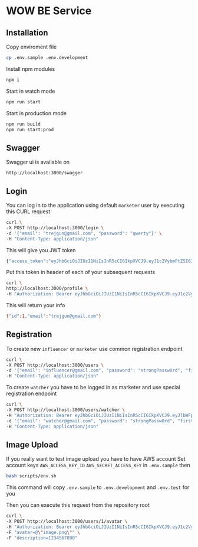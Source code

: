 # WOW BE Service

## Installation

Copy enviroment file

```bash
cp .env.sample .env.development
```

Install npm modules
```bash
npm i
```

Start in watch mode
```bash
npm run start
```

Start in production mode
```bash
npm run build
npm run start:prod
```

## Swagger

Swagger ui is available on

```
http://localhost:3000/swagger
```

## Login 

You can log in to the application using default `marketer` user by executing this CURL request

```bash
curl \
-X POST http://localhost:3000/login \
-d '{"email": "trejgun@gmail.com", "password": "qwerty"}' \
-H "Content-Type: application/json"
```

This will give you JWT token
```bash
{"access_token":"eyJhbGciOiJIUzI1NiIsInR5cCI6IkpXVCJ9.eyJ1c2VybmFtZSI6InRyZWpndW5AZ21haWwuY29tIiwic3ViIjoxLCJpYXQiOjE1NjU4NTgwMDUsImV4cCI6MTU2NTg1ODA2NX0.jqfDhj-sSHtOiT41eD0vBuj64lgBg87oGIyJ78c5gus"}
```

Put this token in header of each of your subsequent requests

```bash
curl \
http://localhost:3000/profile \
-H "Authorization: Bearer eyJhbGciOiJIUzI1NiIsInR5cCI6IkpXVCJ9.eyJ1c2VybmFtZSI6InRyZWpndW5AZ21haWwuY29tIiwic3ViIjoxLCJpYXQiOjE1NjU4NTgwMDUsImV4cCI6MTU2NTg1ODA2NX0.jqfDhj-sSHtOiT41eD0vBuj64lgBg87oGIyJ78c5gus"
```

This will return your info
```bash
{"id":1,"email":"trejgun@gmail.com"}
```

## Registration

To create new `influencer` or `marketer` use common registration endpoint
```bash
curl \
-X POST http://localhost:3000/users \
-d '{"email": "influencer@gmail.com", "password": "strongPassw0rd", "firstName": "Influencer", "lastName": "Wow", "role": "influencer", "birthday": "2000-05-05"}' \
-H "Content-Type: application/json"
```


To create `watcher` you have to be logged in as marketer and use special registration endpoint
```bash
curl \
-X POST http://localhost:3000/users/watcher \
-H "Authorization: Bearer eyJhbGciOiJIUzI1NiIsInR5cCI6IkpXVCJ9.eyJlbWFpbCI6InRyZWpndW5AZ21haWwuY29tIiwiaWQiOjEsImlhdCI6MTU2NTk0MTkxNSwiZXhwIjoxNTY1OTQxOTc1fQ.R577RR9gZmjAmmCgKdDQN_gHJMInAW7SPJtTOH5HY_c" \
-d '{"email": "watcher@gmail.com", "password": "strongPassw0rd", "firstName": "Watcher", "role": "watcher"}' \
-H "Content-Type: application/json"
```

## Image Upload

If you really want to test image upload you have to have AWS account
Set account keys `AWS_ACCESS_KEY_ID` `AWS_SECRET_ACCESS_KEY` in `.env.sample` then

```bash
bash scripts/env.sh
```

This command will copy `.env.sample` to `.env.development` and `.env.test` for you

Then you can execute this request from the repository root

```bash
curl \
-X POST http://localhost:3000/users/1/avatar \
-H "Authorization: Bearer eyJhbGciOiJIUzI1NiIsInR5cCI6IkpXVCJ9.eyJ1c2VybmFtZSI6InRyZWpndW5AZ21haWwuY29tIiwic3ViIjoxLCJpYXQiOjE1NjU4NTgwMDUsImV4cCI6MTU2NTg1ODA2NX0.jqfDhj-sSHtOiT41eD0vBuj64lgBg87oGIyJ78c5gus" \
-F "avatar=@\"image.png\"" \
-F "description=1234567890" 
```

